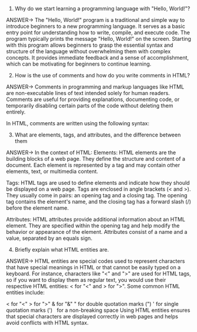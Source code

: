 1. Why do we start learning a programming language with "Hello, World!"?

ANSWER-> The "Hello, World!" program is a traditional and simple way to introduce beginners to a new programming language. It serves as a basic entry point for understanding how to write, compile, and execute code. The program typically prints the message "Hello, World!" on the screen. Starting with this program allows beginners to grasp the essential syntax and structure of the language without overwhelming them with complex concepts. It provides immediate feedback and a sense of accomplishment, which can be motivating for beginners to continue learning.

2. How is the use of comments and how do you write comments in HTML?

ANSWER-> Comments in programming and markup languages like HTML are non-executable lines of text intended solely for human readers. Comments are useful for providing explanations, documenting code, or temporarily disabling certain parts of the code without deleting them entirely.

In HTML, comments are written using the following syntax:
<!-- This is a comment in HTML -->

3. What are elements, tags, and attributes, and the difference between them

ANSWER-> In the context of HTML:
Elements: HTML elements are the building blocks of a web page. They define the structure and content of a document. Each element is represented by a tag and may contain other elements, text, or multimedia content.

Tags: HTML tags are used to define elements and indicate how they should be displayed on a web page. Tags are enclosed in angle brackets (< and >). They usually come in pairs: an opening tag and a closing tag. The opening tag contains the element's name, and the closing tag has a forward slash (/) before the element name.

Attributes: HTML attributes provide additional information about an HTML element. They are specified within the opening tag and help modify the behavior or appearance of the element. Attributes consist of a name and a value, separated by an equals sign.


4. Briefly explain what HTML entities are.

ANSWER-> HTML entities are special codes used to represent characters that have special meanings in HTML or that cannot be easily typed on a keyboard. For instance, characters like "<" and ">" are used for HTML tags, so if you want to display them as regular text, you would use their respective HTML entities: &lt; for "<" and &gt; for ">".
Some common HTML entities include:

&lt; for "<"
&gt; for ">"
&amp; for "&"
&quot; for double quotation marks (")
&apos; for single quotation marks (')
&nbsp; for a non-breaking space
Using HTML entities ensures that special characters are displayed correctly in web pages and helps avoid conflicts with HTML syntax.